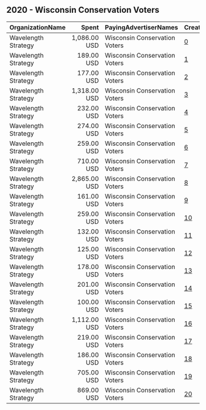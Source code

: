 ## 2020 - Wisconsin Conservation Voters 
|OrganizationName|Spent|PayingAdvertiserNames|CreativeUrls|Impressions|Genders|AgeBrackets|CountryCodes|BillingAddresses|CandidateBallotInformation|
|:---|---:|:---|:---|---:|:---|:---|:---|:---|:---|
|Wavelength Strategy|1,086.00 USD|Wisconsin Conservation Voters|[0](https://www.snap.com/political-ads/asset/b65b2e62ab007f3cbb38378f2965360c45f478fde8d38e90f992110e1a03a1da?mediaType=jpg)|198,860||18+|united states|US|Wisconsin Conservation Voters|
|Wavelength Strategy|189.00 USD|Wisconsin Conservation Voters|[1](https://www.snap.com/political-ads/asset/9296707628bcfa4fb0a1afdd689194bcece947b0343eaa08cbb89491b17ca89b?mediaType=jpg)|30,382||18+|united states|US|Wisconsin Conservation Voters|
|Wavelength Strategy|177.00 USD|Wisconsin Conservation Voters|[2](https://www.snap.com/political-ads/asset/07a4d6e9dad5388ee45a32a2455714c7a27a762a497a6f08f15e7653dee9f323?mediaType=jpg)|32,743||18+|united states|US|Wisconsin Conservation Voters|
|Wavelength Strategy|1,318.00 USD|Wisconsin Conservation Voters|[3](https://www.snap.com/political-ads/asset/aa400be5c06d563fbc47b9a3c1b5c45686a5b0d99dcd70cfdd2cbebaa105487d?mediaType=jpg)|239,844||18+|united states|US|Wisconsin Conservation Voters|
|Wavelength Strategy|232.00 USD|Wisconsin Conservation Voters|[4](https://www.snap.com/political-ads/asset/4127797e6e73d3c6a6a32710c639de344a0b1203aabe8bdc3d68bb899db2f1de?mediaType=jpg)|37,259||18+|united states|US|Wisconsin Conservation Voters|
|Wavelength Strategy|274.00 USD|Wisconsin Conservation Voters|[5](https://www.snap.com/political-ads/asset/d8b0dd1ec3765d4781fa7893038cf68f213d38c868b076fc5cc6b484839e7714?mediaType=jpg)|48,715||18+|united states|US|Wisconsin Conservation Voters|
|Wavelength Strategy|259.00 USD|Wisconsin Conservation Voters|[6](https://www.snap.com/political-ads/asset/da6644b5a89931839a6af211baf6cffd27b10bcf5062f737f0b7630fd9835db4?mediaType=jpg)|42,554||18+|united states|US|Wisconsin Conservation Voters|
|Wavelength Strategy|710.00 USD|Wisconsin Conservation Voters|[7](https://www.snap.com/political-ads/asset/22991f58f456ee033624a79feb45ef9dc7e72b872d6d4ab9ff28a4ca45680bde?mediaType=jpg)|76,798||18+|united states|US||
|Wavelength Strategy|2,865.00 USD|Wisconsin Conservation Voters|[8](https://www.snap.com/political-ads/asset/8c0699e5b70aaf1ec26d3a70a37503a01d0219f8fcb9b6087e15df041c1e2126?mediaType=jpg)|301,376||18+|united states|US||
|Wavelength Strategy|161.00 USD|Wisconsin Conservation Voters|[9](https://www.snap.com/political-ads/asset/1b52a2556fdc5687b43d25adea2286d596ef952fa3c88b24b757aedb21a1f82a?mediaType=jpg)|25,470||18+|united states|US|Wisconsin Conservation Voters|
|Wavelength Strategy|259.00 USD|Wisconsin Conservation Voters|[10](https://www.snap.com/political-ads/asset/db33425d930f72fad67a484c0f5323422b9ecc7a16bfcb6db65a95f2dd0288d2?mediaType=jpg)|40,278||18+|united states|US|Wisconsin Conservation Voters|
|Wavelength Strategy|132.00 USD|Wisconsin Conservation Voters|[11](https://www.snap.com/political-ads/asset/6772bd73b0b19428bc0d6e5ee579dd0adfd6c86a5987d224dd80b14a9d56aa9f?mediaType=jpg)|20,501||18+|united states|US|Wisconsin Conservation Voters|
|Wavelength Strategy|125.00 USD|Wisconsin Conservation Voters|[12](https://www.snap.com/political-ads/asset/f15ab4567e529d8fa07ae61254c15de7903761f66c8bdd8e20495dd0950f1353?mediaType=jpg)|20,717||18+|united states|US|Wisconsin Conservation Voters|
|Wavelength Strategy|178.00 USD|Wisconsin Conservation Voters|[13](https://www.snap.com/political-ads/asset/b574ff2790913d031f0f292f364134a657fc320046b0e671000157d8722b0cb6?mediaType=jpg)|30,090||18+|united states|US|Wisconsin Conservation Voters|
|Wavelength Strategy|201.00 USD|Wisconsin Conservation Voters|[14](https://www.snap.com/political-ads/asset/da02080a5f112f356489d54de8a5dd7160b3852bdd3f4732e280e484d94b9fb7?mediaType=jpg)|100,708|||united states|US|Wisconsin Conservation Voters|
|Wavelength Strategy|100.00 USD|Wisconsin Conservation Voters|[15](https://www.snap.com/political-ads/asset/634455a9930aa27460ffe0a76c44aaccb3c399d16ed20fb3498c309f6e1db495?mediaType=jpg)|47,491|||united states|US|Wisconsin Conservation Voters|
|Wavelength Strategy|1,112.00 USD|Wisconsin Conservation Voters|[16](https://www.snap.com/political-ads/asset/486f44b94d51733ae75f5456a876f588215c1605f25d900e57d6bbbcdd414275?mediaType=jpg)|133,082||18+|united states|US||
|Wavelength Strategy|219.00 USD|Wisconsin Conservation Voters|[17](https://www.snap.com/political-ads/asset/af97d298f913a3cf6c4007231470ae507a0a23243fa27b2cc6ee2805afc3e5e8?mediaType=jpg)|34,494||18+|united states|US|Wisconsin Conservation Voters|
|Wavelength Strategy|186.00 USD|Wisconsin Conservation Voters|[18](https://www.snap.com/political-ads/asset/a281abfb63198271323deb50f1fc47f5be3a824e9dd10aea6c9757efa267ecd5?mediaType=jpg)|26,271||18+|united states|US|Wisconsin Conservation Voters|
|Wavelength Strategy|705.00 USD|Wisconsin Conservation Voters|[19](https://www.snap.com/political-ads/asset/1f811ebb1890db89addfcebdbebb15e59f42be5027b95a53d94d7e5bd45d6312?mediaType=jpg)|102,088||18+|united states|US|Wisconsin Conservation Voters|
|Wavelength Strategy|869.00 USD|Wisconsin Conservation Voters|[20](https://www.snap.com/political-ads/asset/d8eef9aaac5120c31c884138e27c3f8735948091f53263b0a8252d4125658a05?mediaType=jpg)|88,913||18+|united states|US||
